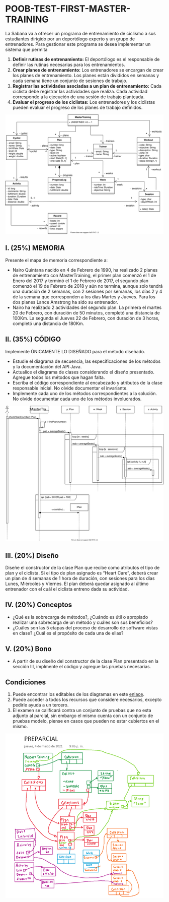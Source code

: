 # POOB-TEST-FIRST-MASTER-TRAINING

La Sabana va a ofrecer un programa de entrenamiento de ciclismo a sus estudiantes dirigido por un deportólogo experto y un grupo
de entrenadores. Para gestionar este programa se desea implementar un sistema que permita 

1. **Definir rutinas de entrenamiento:** El deportólogo es el responsable de definir las rutinas necesarias para los entrenamientos.
2. **Crear planes de entrenamiento:** Los entrenadores se encargan de crear los planes de entrenamiento. Los planes están divididos en semanas y cada semana tiene un conjunto de sesiones de trabajo.
3. **Registrar las actividades asociadas a un plan de entrenamiento:** Cada ciclista debe registrar las actividades que realiza. Cada actividad corresponde a la ejecución de
una sesión de trabajo planteada.
4. **Evaluar el progreso de los ciclistas:** Los entrenadores y los ciclistas pueden evaluar el progreso de los planes de trabajo definidos.

![](img/POOB-TEST-FIRST-MASTER-TRAINING.svg)

## I. (25%) MEMORIA

Presente el mapa de memoria correspondiente a:
* Nairo Quintana nacido en 4 de Febrero de 1990, ha realizado 2 planes de entrenamiento con MasterTraining, el primer plan comenzó el 1 de Enero del 2017 y terminó el 1 de Febrero de 2017, el segundo plan comenzó el 19 de Febrero de 2018 y aún no termina, aunque solo tendrá una duración de 2 semanas, con 2 sesiones por semanas, los días 2 y 4 de la semana que corresponden a los días Martes y Jueves. Para los dos planes Lance Amstrong ha sido su entrenador.
* Nairo ha realizado 2 actividades del segundo plan. La primera el martes 20 de Febrero, con duración de 50 minutos, completó una distancia de 100Km. La segunda el Jueves 22 de Febrero, con duración de 3 horas, completó una distancia de 180Km.

## II. (35%) CÓDIGO

Implemente ÚNICAMENTE LO DISEÑADO para el método diseñado.

* Estudie el diagrama de secuencia, las especificaciones de los métodos y la documentación del API Java.
* Actualice el diagrama de clases considerando el diseño presentado. Agregue todos los métodos que hagan falta.
* Escriba el código correspondiente al encabezado y atributos de la clase responsable inicial. No olvide documentar el invariante.
* Implemente cada uno de los métodos correspondientes a la solución. No olvide documentar cada uno de los métodos involucrados.

![](img/sequence.svg)

## III. (20%) Diseño

Diseñe el constructor de la clase Plan que recibe como atributos el tipo de plan y el ciclista. Si el tipo de plan asignado es “Heart Care”, deberá crear un plan de 4 semanas de 1 hora de duración, con sesiones para los días Lunes, Miércoles y Viernes. El plan deberá quedar asignado al último entrenador con el cuál el ciclista entreno dada su actividad.

## IV. (20%) Conceptos

* ¿Qué es la sobrecarga de métodos?, ¿Cuándo es útil o apropiado realizar una sobrecarga de un método y cuáles son sus beneficios?
* ¿Cuáles son las 5 etapas del proceso de desarrollo de software vistas en clase? ¿Cuál es el propósito de cada una de ellas?

## V. (20%) Bono 

* A partir de su diseño del constructor de la clase Plan presentado en la sección III, implmente el código y agregue las pruebas necesarias.

## Condiciones

1. Puede encontrar los editables de los diagramas en este [enlace](https://unisabanaedu-my.sharepoint.com/:u:/g/personal/diegopt_unisabana_edu_co/EdgAK6j8YitMkmasnEGxdeEBeyKGvnm81n-qE1sqgD_g7Q?e=kc9Hwe).
2. Puede acceder a todos los recursos que considere necesarios, excepto pedirle ayuda a un tercero.
3. El examen se calificará contra un conjunto de pruebas que no esta adjunto al parcial, sin embargo el mismo cuenta con un conjunto de pruebas modelo, piense en casos que pueden no estar cubiertos en el mismo.

![](Memoria.png)


 
